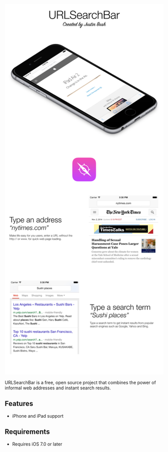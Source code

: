 <img src="Cover.png" width="860" />

URLSearchBar is a free, open source project that combines the power of informal web addresses and instant search results.

## Features
- iPhone and iPad support

## Requirements
- Requires iOS 7.0 or later
